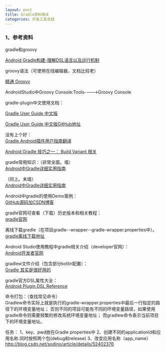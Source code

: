 ```yaml
---
layout: post
title: Gradle资料相关
categories: 开发工具总结
---
```


### 1、参考资料 ###

gradle和groovy  

[Android Gradle构建-理解DSL语言以及运行机制](http://www.jianshu.com/p/7b31cc80421d)  


groovy语法（可使用在线编辑器，文档比较老）  

[精通 Groovy](https://www.ibm.com/developerworks/cn/education/java/j-groovy/j-groovy.html)  

AndroidStudio中Groovy Console:Tools---->Groovy Console


gradle-plugin中文使用文档：  

[Gradle User Guide 中文版](https://dongchuan.gitbooks.io/gradle-user-guide-/introduction.html)  

[Gradle User Guide 中文版GitHub地址](https://github.com/DONGChuan/GradleUserGuide) 

没有上个好：  
[Gradle Android插件用户指南翻译](http://avatarqing.github.io/Gradle-Plugin-User-Guide-Chinese-Verision/basic_project/simple_build_files.html) 

[Android Gradle 技巧之一： Build Variant 相关](http://kvh.io/cn/gradle-indepth-build-variant.html) 

gradle常用知识：（非常全面。墙）  
[Android中Gradle详细实用指南](https://juejin.im/post/58eae7e5a22b9d0058a88a56) 

（同上。未墙）  
[Android中Gradle详细实用指南](http://www.jianshu.com/p/ed4ef3b96a29) 


Android中gradle的使用Demo案例：  
[GitHub源码加CSDN博客](https://github.com/mrqatom/ChangeResourceDemo) 


gradle官网可查看（下载）历史版本和相关教程：  
[gradle官网](https://gradle.org/)  

离线下载gradle（在项目gradle--wrapper--gradle-wrapper.properties中）。
[gradle离线下载地址](https://services.gradle.org/distributions/)  

Android Studio使用教程中gradle相关介绍（developer官网）：  
[Android开发者官网](https://developer.android.com/studio/build/?hl=zh-cn) 



gradlew文件介绍（包含部分kotlin配置）：  
[Gradle 其实是很好用的](http://ice1000.org/2017/04/14/BuildingProjUsingGradle/) 


gradle官方DSL属性大全：  
[Android Plugin DSL Reference](http://google.github.io/android-gradle-dsl/current/index.html) 



命令打包：（查找常见命令）  
Gradlew命令实际上就是执行的gradle-wrapper.properties中最后一行指定的路径下的环境变量地址； 
否则不同的项目可能有不同的环境变量路径，如果使用gradle命令则需要频繁的修改系统环境变量地址； 
而gradlew命令表示当前项目下的环境变量地址。 

任务：
1、key、pwd放在Gradle properties中
2、创建不同的applicationId和应用名称.同时按照两个包(debug和release)
3、改变应用名称（app_name）http://blog.csdn.net/sodino/article/details/52402376

